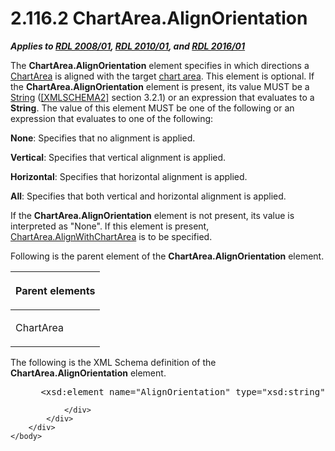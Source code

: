 <html dir="LTR" xmlns:mshelp="http://msdn.microsoft.com/mshelp" xmlns:ddue="http://ddue.schemas.microsoft.com/authoring/2003/5" xmlns:xlink="http://www.w3.org/1999/xlink" xmlns:tool="http://www.microsoft.com/tooltip">
    <head>
        <meta http-equiv="Content-Type" content="text/html; CHARSET=utf-8"></meta>
        <meta name="save" content="history"></meta>
        <title>2.116.2 ChartArea.AlignOrientation</title>
        <xml>
            <mshelp:toctitle title="2.116.2 ChartArea.AlignOrientation"></mshelp:toctitle>
            <mshelp:rltitle title="[MS-RDL]: ChartArea.AlignOrientation"></mshelp:rltitle>
            <mshelp:keyword index="A" term="200882da-647f-4fe0-906a-ea9b4556ef72"></mshelp:keyword>
            <mshelp:attr name="DCSext.ContentType" value="open specification"></mshelp:attr>
            <mshelp:attr name="AssetID" value="200882da-647f-4fe0-906a-ea9b4556ef72"></mshelp:attr>
            <mshelp:attr name="TopicType" value="kbRef"></mshelp:attr>
            <mshelp:attr name="DCSext.Title" value="[MS-RDL]: ChartArea.AlignOrientation" />
        </xml>
    </head>
    <body>
        <div id="header">
            <h1 class="heading">2.116.2 ChartArea.AlignOrientation</h1>
        </div>
        <div id="mainSection">
            <div id="mainBody">
                <div id="allHistory" class="saveHistory"></div>
                <div id="sectionSection0" class="section" name="collapseableSection">
                    

<p><b><i>Applies to </i></b><a href="1e855f94-4617-47e4-b89e-0856c6cb420f.htm"><b><i>RDL 2008/01</i></b></a><b><i>,
</i></b><a href="3428e690-a348-4ec7-8a6a-8efb42d2cdee.htm"><b><i>RDL 2010/01</i></b></a><b><i>,
and </i></b><a href="52ce3983-2bfc-4e72-9359-42aaf5fe4509.htm"><b><i>RDL 2016/01</i></b></a></p>

<p>The <b>ChartArea.AlignOrientation</b> element specifies in
which directions a <a href="74e08a7c-5405-4ea4-b903-a79ef4d215f7.htm">ChartArea</a>
is aligned with the target <a href="b2482b3f-74ab-4ca8-a9e5-c07955011743.htm#gt_5524dd6c-3d8d-4784-bfca-a3323acceb39">chart
area</a>. This element is optional. If the <b>ChartArea.AlignOrientation</b>
element is present, its value MUST be a <a href="1ed81ef3-a683-45e3-aaad-bd2bbe71bc3d.htm">String</a> (<a href="https://go.microsoft.com/fwlink/?LinkId=90610">[XMLSCHEMA2]</a> section
3.2.1) or an expression that evaluates to a <b>String</b>. The value of this
element MUST be one of the following or an expression that evaluates to one of
the following:</p>

<p><b>None</b>: Specifies that no alignment is applied.</p>

<p><b>Vertical</b>: Specifies that vertical alignment is
applied.</p>

<p><b>Horizontal</b>: Specifies that horizontal alignment
is applied.</p>

<p><b>All</b>: Specifies that both vertical and
horizontal alignment is applied.</p>

<p>If the <b>ChartArea.AlignOrientation</b> element is not
present, its value is interpreted as &quot;None&quot;. If this element is
present, <a href="54a90b0b-8bed-4138-8a60-ec6005436d83.htm">ChartArea.AlignWithChartArea</a>
is to be specified.</p>

<p>Following is the parent element of the <b>ChartArea.AlignOrientation</b>
element.</p>

<table>
 <thead>
  <tr>
   <th>
   <p>Parent elements</p>
   </th>
  </tr>
 </thead>
 <tr>
  <td>
  <p>ChartArea</p>
  </td>
 </tr>
</table>

<p>The following is the XML Schema definition of the <b>ChartArea.AlignOrientation</b>
element.</p>

<dl>
<dd>
<div><pre> &lt;xsd:element name=&quot;AlignOrientation&quot; type=&quot;xsd:string&quot; minOccurs=&quot;0&quot; /&gt;
</pre></div>
</dd></dl>


                </div>
            </div>
        </div>
    </body>
</html>